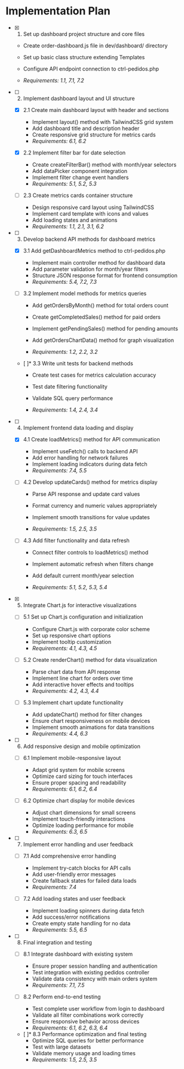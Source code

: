 # Implementation Plan

- [x] 1. Set up dashboard project structure and core files



  - Create order-dashboard.js file in dev/dashboard/ directory
  - Set up basic class structure extending Templates
  - Configure API endpoint connection to ctrl-pedidos.php





  - _Requirements: 1.1, 7.1, 7.2_

- [ ] 2. Implement dashboard layout and UI structure
  - [x] 2.1 Create main dashboard layout with header and sections


    - Implement layout() method with TailwindCSS grid system
    - Add dashboard title and description header
    - Create responsive grid structure for metrics cards
    - _Requirements: 6.1, 6.2_



  - [x] 2.2 Implement filter bar for date selection





    - Create createFilterBar() method with month/year selectors
    - Add dataPicker component integration
    - Implement filter change event handlers
    - _Requirements: 5.1, 5.2, 5.3_



  - [ ] 2.3 Create metrics cards container structure
    - Design responsive card layout using TailwindCSS
    - Implement card template with icons and values
    - Add loading states and animations
    - _Requirements: 1.1, 2.1, 3.1, 6.2_

- [ ] 3. Develop backend API methods for dashboard metrics
  - [x] 3.1 Add getDashboardMetrics method to ctrl-pedidos.php





    - Implement main controller method for dashboard data
    - Add parameter validation for month/year filters
    - Structure JSON response format for frontend consumption
    - _Requirements: 5.4, 7.2, 7.3_



  - [ ] 3.2 Implement model methods for metrics queries
    - Add getOrdersByMonth() method for total orders count
    - Create getCompletedSales() method for paid orders


    - Implement getPendingSales() method for pending amounts
    - Add getOrdersChartData() method for graph visualization




    - _Requirements: 1.2, 2.2, 3.2_

  - [ ]* 3.3 Write unit tests for backend methods
    - Create test cases for metrics calculation accuracy


    - Test date filtering functionality
    - Validate SQL query performance
    - _Requirements: 1.4, 2.4, 3.4_




- [ ] 4. Implement frontend data loading and display
  - [x] 4.1 Create loadMetrics() method for API communication





    - Implement useFetch() calls to backend API
    - Add error handling for network failures
    - Implement loading indicators during data fetch
    - _Requirements: 7.4, 5.5_


  - [ ] 4.2 Develop updateCards() method for metrics display
    - Parse API response and update card values




    - Format currency and numeric values appropriately
    - Implement smooth transitions for value updates
    - _Requirements: 1.5, 2.5, 3.5_



  - [ ] 4.3 Add filter functionality and data refresh
    - Connect filter controls to loadMetrics() method
    - Implement automatic refresh when filters change





    - Add default current month/year selection
    - _Requirements: 5.1, 5.2, 5.3, 5.4_

- [x] 5. Integrate Chart.js for interactive visualizations


  - [ ] 5.1 Set up Chart.js configuration and initialization
    - Configure Chart.js with corporate color scheme
    - Set up responsive chart options
    - Implement tooltip customization
    - _Requirements: 4.1, 4.3, 4.5_

  - [ ] 5.2 Create renderChart() method for data visualization
    - Parse chart data from API response
    - Implement line chart for orders over time
    - Add interactive hover effects and tooltips
    - _Requirements: 4.2, 4.3, 4.4_

  - [ ] 5.3 Implement chart update functionality
    - Add updateChart() method for filter changes
    - Ensure chart responsiveness on mobile devices
    - Implement smooth animations for data transitions
    - _Requirements: 4.4, 6.3_

- [ ] 6. Add responsive design and mobile optimization
  - [ ] 6.1 Implement mobile-responsive layout
    - Adapt grid system for mobile screens
    - Optimize card sizing for touch interfaces
    - Ensure proper spacing and readability
    - _Requirements: 6.1, 6.2, 6.4_

  - [ ] 6.2 Optimize chart display for mobile devices
    - Adjust chart dimensions for small screens
    - Implement touch-friendly interactions
    - Optimize loading performance for mobile
    - _Requirements: 6.3, 6.5_

- [ ] 7. Implement error handling and user feedback
  - [ ] 7.1 Add comprehensive error handling
    - Implement try-catch blocks for API calls
    - Add user-friendly error messages
    - Create fallback states for failed data loads
    - _Requirements: 7.4_

  - [ ] 7.2 Add loading states and user feedback
    - Implement loading spinners during data fetch
    - Add success/error notifications
    - Create empty state handling for no data
    - _Requirements: 5.5, 6.5_

- [ ] 8. Final integration and testing
  - [ ] 8.1 Integrate dashboard with existing system
    - Ensure proper session handling and authentication
    - Test integration with existing pedidos controller
    - Validate data consistency with main orders system
    - _Requirements: 7.1, 7.5_

  - [ ] 8.2 Perform end-to-end testing
    - Test complete user workflow from login to dashboard
    - Validate all filter combinations work correctly
    - Ensure responsive behavior across devices
    - _Requirements: 6.1, 6.2, 6.3, 6.4_

  - [ ]* 8.3 Performance optimization and final testing
    - Optimize SQL queries for better performance
    - Test with large datasets
    - Validate memory usage and loading times
    - _Requirements: 1.5, 2.5, 3.5_